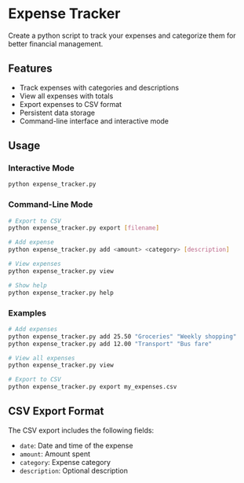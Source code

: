 # Expense Tracker

Create a python script to track your expenses and categorize them for better financial management.

## Features

- Track expenses with categories and descriptions
- View all expenses with totals
- Export expenses to CSV format
- Persistent data storage
- Command-line interface and interactive mode

## Usage

### Interactive Mode
```bash
python expense_tracker.py
```

### Command-Line Mode
```bash
# Export to CSV
python expense_tracker.py export [filename]

# Add expense
python expense_tracker.py add <amount> <category> [description]

# View expenses
python expense_tracker.py view

# Show help
python expense_tracker.py help
```

### Examples
```bash
# Add expenses
python expense_tracker.py add 25.50 "Groceries" "Weekly shopping"
python expense_tracker.py add 12.00 "Transport" "Bus fare"

# View all expenses
python expense_tracker.py view

# Export to CSV
python expense_tracker.py export my_expenses.csv
```

## CSV Export Format

The CSV export includes the following fields:
- `date`: Date and time of the expense
- `amount`: Amount spent
- `category`: Expense category
- `description`: Optional description